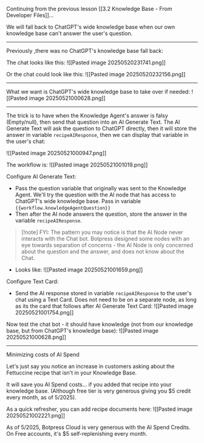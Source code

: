 Continuing from the previous lesson [[3.2 Knowledge Base - From Developer Files]]...

We will fall back to ChatGPT's wide knowledge base when our own knowledge base can't answer the user's question.

---

Previously ,there was no ChatGPT's knowledge base fall back:

The chat looks like this:
![[Pasted image 20250520231741.png]]

Or the chat could look like this:
![[Pasted image 20250520232156.png]]

---

What we want is ChatGPT's wide knowledge base to take over if needed:
![[Pasted image 20250521000628.png]]

---

The trick is to have when the Knowledge Agent's answer is falsy (Empty/null), then send that question into an AI Generate Text. The AI Generate Text will ask the question to ChatGPT directly, then it will store the answer in variable `recipeAIResponse`, then we can display that variable in the user's chat:

![[Pasted image 20250521000947.png]]

The workflow is:
![[Pasted image 20250521001019.png]]

Configure AI Generate Text:
- Pass the question variable that originally was sent to the Knowledge Agent. We'll try the question with the AI node that has access to ChatGPT's wide knowledge base. Pass in variable `{{workflow.knowledgeAgentQuestion}}`
- Then after the AI node answers the question, store the answer in the variable `recipeAIResponse`.

> [!note] FYI: The pattern you may notice is that the AI Node never interacts with the Chat bot. Botpress designed some nodes with an eye towards separation of concerns - the AI Node is only concerned about the question and the answer, and does not know about the Chat.
>

- Looks like:
  ![[Pasted image 20250521001659.png]]

Configure Text Card:
- Send the AI response stored in variable `recipeAIResponse` to the user's chat using a Text Card. Does not need to be on a separate node, as long as its the card that follows after AI Generate Text Card:
  ![[Pasted image 20250521001754.png]]


Now test the chat bot - it should have knowledge (not from our knowledge base, but from ChatGPT's knowledge base):
![[Pasted image 20250521000628.png]]

---

Minimizing costs of AI Spend

Let's just say you notice an increase in customers asking about the Fettuccine recipe that isn't in your Knowledge Base.

It will save you AI Spend costs... if you added that recipe into your knowledge base. (Although free tier is very generous giving you $5 credit every month, as of 5/2025).

As a quick refresher, you can add recipe documents here:
![[Pasted image 20250521002221.png]]

As of 5/2025, Botpress Cloud is very generous with the AI Spend Credits. On Free accounts, it's $5 self-replenishing every month.